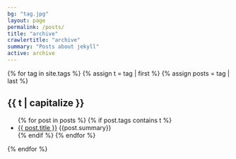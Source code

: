 ```yaml
---
bg: "tag.jpg"
layout: page
permalink: /posts/
title: "archive"
crawlertitle: "archive"
summary: "Posts about jekyll"
active: archive
---
```


{% for tag in site.tags %}
  {% assign t = tag | first %}
  {% assign posts = tag | last %}

  <h2 class="category-key" id="{{ t | downcase }}">{{ t | capitalize }}</h2>

  <ul class="year">
    {% for post in posts %}
      {% if post.tags contains t %}
        <li>
            <a href="{{ post.url }}">{{ post.title }}</a>
            <span class="date">{{post.summary}}</span>
        </li>
      {% endif %}
    {% endfor %}
  </ul>

{% endfor %}
